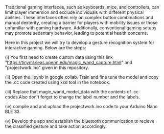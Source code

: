 Traditional gaming interfaces, such as keyboards, mice, and controllers, can limit player immersion and exclude individuals with different physical abilities. These interfaces often rely on complex button combinations and manual dexterity, creating a barrier for players with mobility issues or those unfamiliar with gaming hardware. Additionally, conventional gaming setups may promote sedentary behavior, leading to potential health concerns.

Here in this project we will try to develop a gesture recognition system for interactive gaming. Below are the steps:

(i) You first need to create custom data using this link "https://tinyml.seas.upenn.edu/magic_wand_capture.html" and "projectwork.ino" given in this repository.

(ii) Open the .ipynb in google collab. Train and fine tune the model and copy the .cc code created using xxd tool in the notebook.

(iii) Replace that magic_wand_model_data with the contents of .cc codes.Also don't forget to change the label number and the labels.

(iv) compile and and upload the projectwork.ino code to your Arduino Nano BLE 33.

(v) Develop the app and establish the bluetooth communication to recieve the classified gesture and take action accordingly.
